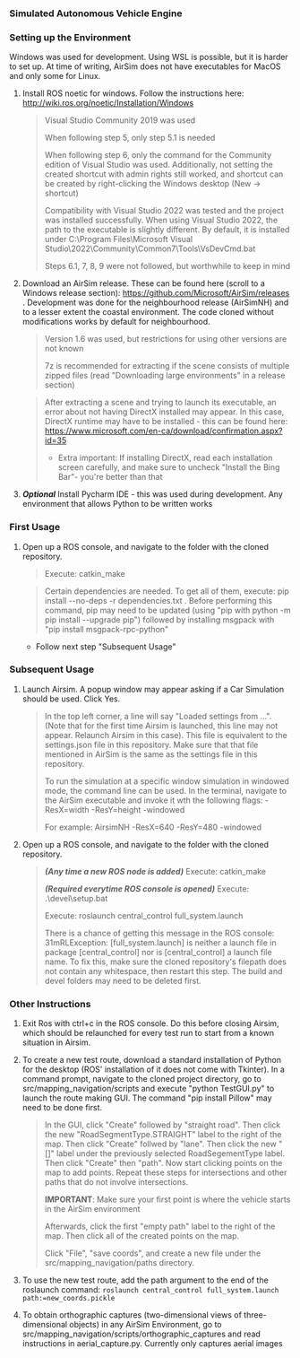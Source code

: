 ### Simulated Autonomous Vehicle Engine

### Setting up the Environment

Windows was used for development. Using WSL is possible, but it is harder to set up. At time of writing, AirSim does not have
executables for MacOS and only some for Linux.

1. Install ROS noetic for windows. Follow the instructions here: http://wiki.ros.org/noetic/Installation/Windows

    > Visual Studio Community 2019 was used
    > 
    > When following step 5, only step 5.1 is needed
    > 
    > When following step 6, only the command for the Community edition of Visual Studio was used. Additionally, not setting the created shortcut with admin rights still worked, and shortcut can be created by right-clicking the Windows desktop (New -> shortcut)
    > 
    > Compatibility with Visual Studio 2022 was tested and the project was installed successfully. When using Visual Studio 2022, the path to the executable is slightly different. By default, it is installed under C:\Program Files\Microsoft Visual Studio\2022\Community\Common7\Tools\VsDevCmd.bat
    > 
    > Steps 6.1, 7, 8, 9 were not followed, but worthwhile to keep in mind

2. Download an AirSim release. These can be found here (scroll to a Windows release section): https://github.com/Microsoft/AirSim/releases . Development was done for the neighbourhood release (AirSimNH) and to a lesser extent the coastal environment. The code cloned without modifications works by default for neighbourhood. 

   >Version 1.6 was used, but restrictions for using other versions are not known
   >
   >7z is recommended for extracting if the scene consists of multiple zipped files (read "Downloading large environments" in a release section)
   
    >After extracting a scene and trying to launch its executable, an error about not having DirectX installed may appear. In this case, DirectX runtime may have to be installed - this can be found here: https://www.microsoft.com/en-ca/download/confirmation.aspx?id=35
    > * Extra important: If installing DirectX, read each installation screen carefully, and make sure to uncheck "Install the Bing Bar"- you're better than that

3. ***Optional*** Install Pycharm IDE - this was used during development. Any environment that allows Python to be written works

### First Usage

1. Open up a ROS console, and navigate to the folder with the cloned repository.
   > Execute: catkin_make

   > Certain dependencies are needed. To get all of them, execute: pip install --no-deps -r dependencies.txt . Before performing this command, pip may need to be updated (using "pip with python -m pip install --upgrade pip") followed by installing msgpack with "pip install msgpack-rpc-python"
   
    * Follow next step "Subsequent Usage"

### Subsequent Usage

1. Launch Airsim. A popup window may appear asking if a Car Simulation should be used. Click Yes.
    > In the top left corner, a line will say "Loaded settings from ...". (Note that for the first time Airsim is launched, this line may not appear. Relaunch Airsim in this case). This file is equivalent to the settings.json file in this repository. 
     Make sure that that file mentioned in AirSim is the same as the settings file in this repository.
    >
    > To run the simulation at a specific window simulation in windowed mode, the command line can be used.
      In the terminal, navigate to the AirSim executable and invoke it wth the following flags:  -ResX=width -ResY=height -windowed
    >
    > For example: AirsimNH -ResX=640 -ResY=480 -windowed 

2. Open up a ROS console, and navigate to the folder with the cloned repository.
    > ***(Any time a new ROS node is added)*** Execute: catkin_make
    >
    > ***(Required everytime ROS console is opened)*** Execute: .\devel\setup.bat
    >
    > Execute: roslaunch central_control full_system.launch
    > 
    > There is a chance of getting this message in the ROS console: 31mRLException: [full_system.launch] is neither a launch file in package [central_control] nor is [central_control] a launch file name.
      To fix this, make sure the cloned repository's filepath does not contain any whitespace, then restart this step. The build and devel folders may need to be deleted first.
     
### Other Instructions

1. Exit Ros with ctrl+c in the ROS console. Do this before closing Airsim, which should be relaunched for every test run to start from a known situation in Airsim.

2. To create a new test route, download a standard installation of Python for the desktop (ROS' installation of it does not come with Tkinter). In a command prompt, navigate to the cloned project directory, go to src/mapping_navigation/scripts and execute "python TestGUI.py" to launch the route making GUI. The command "pip install Pillow" may need to be done first.

    > In the GUI, click "Create" followed by "straight road". Then click the new "RoadSegmentType.STRAIGHT" label to the right of the map. Then click "Create" follwed by "lane". Then click the new "[]" label under the previously selected RoadSegementType label. Then click "Create" then "path".  Now start clicking points on the map to add points. Repeat these steps for intersections and other paths that do not involve intersections.
    > 
    > **IMPORTANT**: Make sure your first point is where the vehicle starts in the AirSim environment
    > 
    > Afterwards, click the first "empty path" label to the right of the map. Then click all of the created points on the map. 
    > 
    > Click "File", "save coords", and create a new file under the src/mapping_navigation/paths directory.

3. To use the new test route, add the path argument to the end of the roslaunch command: `roslaunch central_control full_system.launch path:=new_coords.pickle`

4. To obtain orthographic captures (two-dimensional views of three-dimensional objects) in any AirSim Environment, go to src/mapping_navigation/scripts/orthographic_captures and read instructions in aerial_capture.py. Currently only captures aerial images 
